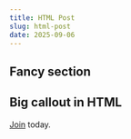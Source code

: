 ```yaml
---
title: HTML Post
slug: html-post
date: 2025-09-06
---
```


## Fancy section

<div class="hero">
  <h2>Big callout in HTML</h2>
  <p><a href="/signup">Join</a> today.</p>
</div>

